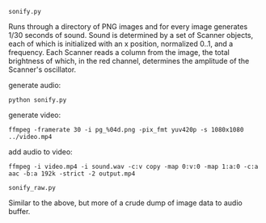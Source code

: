 `sonify.py`

Runs through a directory of PNG images and for every image generates 1/30 seconds of sound. Sound is determined by a set of Scanner objects, each of which is initialized with an x position, normalized 0..1, and a frequency. Each Scanner reads a column from the image, the total brightness of which, in the red channel, determines the amplitude of the Scanner's oscillator.

generate audio:

    python sonify.py

generate video:

    ffmpeg -framerate 30 -i pg_%04d.png -pix_fmt yuv420p -s 1080x1080 ../video.mp4

add audio to video:

    ffmpeg -i video.mp4 -i sound.wav -c:v copy -map 0:v:0 -map 1:a:0 -c:a aac -b:a 192k -strict -2 output.mp4

`sonify_raw.py`

Similar to the above, but more of a crude dump of image data to audio buffer.
